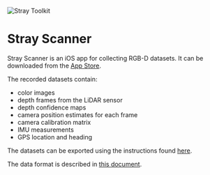 ![Stray Toolkit](/images/stray-logo.png)
# Stray Scanner

Stray Scanner is an iOS app for collecting RGB-D datasets. It can be downloaded from the [App Store](https://apps.apple.com/us/app/stray-scanner/id1557051662).

The recorded datasets contain:
- color images
- depth frames from the LiDAR sensor
- depth confidence maps
- camera position estimates for each frame
- camera calibration matrix
- IMU measurements
- GPS location and heading

The datasets can be exported using the instructions found [here](/docs/export.md).

The data format is described in [this document](/docs/format.md).


